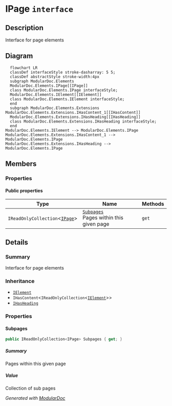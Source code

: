 # IPage `interface`

## Description
Interface for page elements

## Diagram
```mermaid
  flowchart LR
  classDef interfaceStyle stroke-dasharray: 5 5;
  classDef abstractStyle stroke-width:4px
  subgraph ModularDoc.Elements
  ModularDoc.Elements.IPage[[IPage]]
  class ModularDoc.Elements.IPage interfaceStyle;
  ModularDoc.Elements.IElement[[IElement]]
  class ModularDoc.Elements.IElement interfaceStyle;
  end
  subgraph ModularDoc.Elements.Extensions
ModularDoc.Elements.Extensions.IHasContent_1[[IHasContent]]
  ModularDoc.Elements.Extensions.IHasHeading[[IHasHeading]]
  class ModularDoc.Elements.Extensions.IHasHeading interfaceStyle;
  end
ModularDoc.Elements.IElement --> ModularDoc.Elements.IPage
ModularDoc.Elements.Extensions.IHasContent_1 --> ModularDoc.Elements.IPage
ModularDoc.Elements.Extensions.IHasHeading --> ModularDoc.Elements.IPage
```

## Members
### Properties
#### Public  properties
| Type | Name | Methods |
| --- | --- | --- |
| `IReadOnlyCollection`&lt;[`IPage`](modulardoc/elements/IPage.md)&gt; | [`Subpages`](#subpages)<br>Pages within this given page | `get` |

## Details
### Summary
Interface for page elements

### Inheritance
 - [
`IElement`
](./IElement.md)
 - `IHasContent`&lt;`IReadOnlyCollection`&lt;[`IElement`](./IElement.md)&gt;&gt;
 - [
`IHasHeading`
](extensions/IHasHeading.md)

### Properties
#### Subpages
```csharp
public IReadOnlyCollection<IPage> Subpages { get; }
```
##### Summary
Pages within this given page

##### Value
Collection of sub pages

*Generated with* [*ModularDoc*](https://github.com/hailstorm75/ModularDoc)
